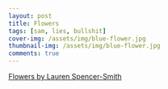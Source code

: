 ```yaml
---
layout: post
title: Flowers
tags: [sam, lies, bullshit]
cover-img: /assets/img/blue-flower.jpg
thumbnail-img: /assets/img/blue-flower.jpg
comments: true
---
```


<div id='rg_embed_link_7765941' class='rg_embed_link' data-song-id='7765941'>
    <a href='https://genius.com/Lauren-spencer-smith-flowers-lyrics'>Flowers by Lauren Spencer-Smith</a>
</div>

<script crossorigin src='//genius.com/songs/7765941/embed.js'></script>
